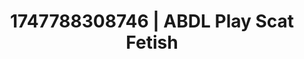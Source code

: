 ---
categories:
- Pussy eating
- Roleplay seduction
- Immersive erotica
- Erotic audiobooks
- Hentai
image: /assets/images/1747788308746.jpg
layout: post
seo:
  description: Featured content with high-quality ABDL Play, Scat Fetish. HD images
    available.
  keywords: ABDL Play, Scat Fetish
  og_image: /assets/images/1747788308746.jpg
  schema_type: VisualArtwork
tags:
- ABDL Play
- '#1747788308746'
- Scat Fetish
title: 1747788308746 | ABDL Play Scat Fetish
---